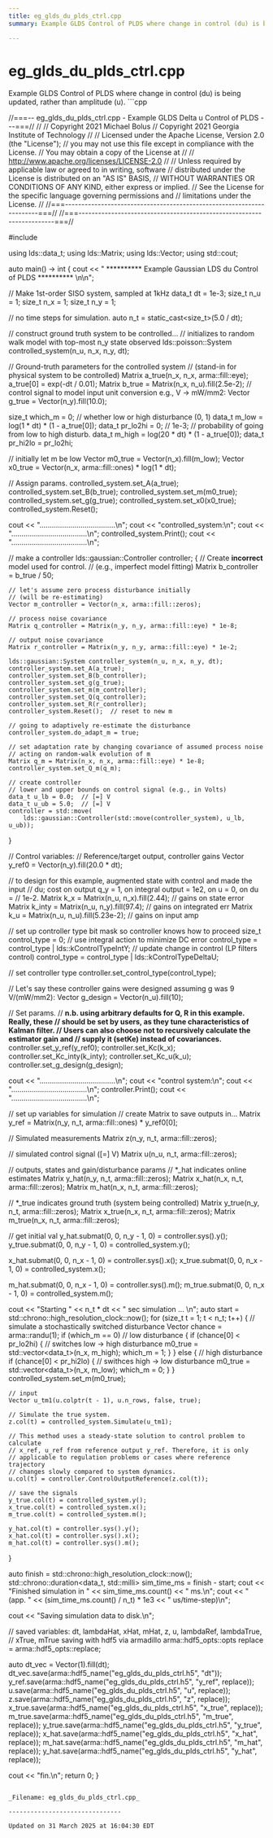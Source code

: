 ```yaml
---
title: eg_glds_du_plds_ctrl.cpp
summary: Example GLDS Control of PLDS where change in control (du) is being updated, rather than amplitude (u). 

---
```


# eg_glds_du_plds_ctrl.cpp



Example GLDS Control of PLDS where change in control (du) is being updated, rather than amplitude (u). ```cpp

//===-- eg_glds_du_plds_ctrl.cpp - Example GLDS Delta u Control of PLDS ---===//
//
// Copyright 2021 Michael Bolus
// Copyright 2021 Georgia Institute of Technology
//
// Licensed under the Apache License, Version 2.0 (the "License");
// you may not use this file except in compliance with the License.
// You may obtain a copy of the License at
//
//     http://www.apache.org/licenses/LICENSE-2.0
//
// Unless required by applicable law or agreed to in writing, software
// distributed under the License is distributed on an "AS IS" BASIS,
// WITHOUT WARRANTIES OR CONDITIONS OF ANY KIND, either express or implied.
// See the License for the specific language governing permissions and
// limitations under the License.
//
//===----------------------------------------------------------------------===//
//===----------------------------------------------------------------------===//

#include <ldsCtrlEst>

using lds::data_t;
using lds::Matrix;
using lds::Vector;
using std::cout;

auto main() -> int {
  cout << " ********** Example Gaussian LDS du Control of PLDS ********** \n\n";

  // Make 1st-order SISO system, sampled at 1kHz
  data_t dt = 1e-3;
  size_t n_u = 1;
  size_t n_x = 1;
  size_t n_y = 1;

  // no time steps for simulation.
  auto n_t = static_cast<size_t>(5.0 / dt);

  // construct ground truth system to be controlled...
  // initializes to random walk model with top-most n_y state observed
  lds::poisson::System controlled_system(n_u, n_x, n_y, dt);

  // Ground-truth parameters for the controlled system
  // (stand-in for physical system to be controlled)
  Matrix a_true(n_x, n_x, arma::fill::eye);
  a_true[0] = exp(-dt / 0.01);
  Matrix b_true = Matrix(n_x, n_u).fill(2.5e-2);
  // control signal to model input unit conversion e.g., V -> mW/mm2:
  Vector g_true = Vector(n_y).fill(10.0);

  size_t which_m = 0;  // whether low or high disturbance (0, 1)
  data_t m_low = log(1 * dt) * (1 - a_true[0]);
  data_t pr_lo2hi =
      0;  // 1e-3;  // probability of going from low to high disturb.
  data_t m_high = log(20 * dt) * (1 - a_true[0]);
  data_t pr_hi2lo = pr_lo2hi;

  // initially let m be low
  Vector m0_true = Vector(n_x).fill(m_low);
  Vector x0_true = Vector(n_x, arma::fill::ones) * log(1 * dt);

  // Assign params.
  controlled_system.set_A(a_true);
  controlled_system.set_B(b_true);
  controlled_system.set_m(m0_true);
  controlled_system.set_g(g_true);
  controlled_system.set_x0(x0_true);
  controlled_system.Reset();

  cout << ".....................................\n";
  cout << "controlled_system:\n";
  cout << ".....................................\n";
  controlled_system.Print();
  cout << ".....................................\n";

  // make a controller
  lds::gaussian::Controller controller;
  {
    // Create **incorrect** model used for control.
    // (e.g., imperfect model fitting)
    Matrix b_controller = b_true / 50;

    // let's assume zero process disturbance initially
    // (will be re-estimating)
    Vector m_controller = Vector(n_x, arma::fill::zeros);

    // process noise covariance
    Matrix q_controller = Matrix(n_y, n_y, arma::fill::eye) * 1e-8;

    // output noise covariance
    Matrix r_controller = Matrix(n_y, n_y, arma::fill::eye) * 1e-2;

    lds::gaussian::System controller_system(n_u, n_x, n_y, dt);
    controller_system.set_A(a_true);
    controller_system.set_B(b_controller);
    controller_system.set_g(g_true);
    controller_system.set_m(m_controller);
    controller_system.set_Q(q_controller);
    controller_system.set_R(r_controller);
    controller_system.Reset();  // reset to new m

    // going to adaptively re-estimate the disturbance
    controller_system.do_adapt_m = true;

    // set adaptation rate by changing covariance of assumed process noise
    // acting on random-walk evolution of m
    Matrix q_m = Matrix(n_x, n_x, arma::fill::eye) * 1e-8;
    controller_system.set_Q_m(q_m);

    // create controller
    // lower and upper bounds on control signal (e.g., in Volts)
    data_t u_lb = 0.0;  // [=] V
    data_t u_ub = 5.0;  // [=] V
    controller = std::move(
        lds::gaussian::Controller(std::move(controller_system), u_lb, u_ub));
  }

  // Control variables:
  // Reference/target output, controller gains
  Vector y_ref0 = Vector(n_y).fill(20.0 * dt);

  // to design for this example, augmented state with control and made the input
  // du; cost on output q_y = 1, on integral output = 1e2, on u = 0, on du =
  // 1e-2.
  Matrix k_x = Matrix(n_u, n_x).fill(2.44);     // gains on state error
  Matrix k_inty = Matrix(n_u, n_y).fill(97.4);  // gains on integrated err
  Matrix k_u = Matrix(n_u, n_u).fill(5.23e-2);  // gains on input amp

  // set up controller type bit mask so controller knows how to proceed
  size_t control_type = 0;
  // use integral action to minimize DC error
  control_type = control_type | lds::kControlTypeIntY;
  // update change in control (LP filters control)
  control_type = control_type | lds::kControlTypeDeltaU;

  // set controller type
  controller.set_control_type(control_type);

  // Let's say these controller gains were designed assuming g was 9 V/(mW/mm2):
  Vector g_design = Vector(n_u).fill(10);

  // Set params.
  // **n.b. using arbitrary defaults for Q, R in this example. Really, these
  // should be set by users, as they tune characteristics of Kalman filter.
  // Users can also choose not to recursively calculate the estimator gain and
  // supply it (setKe) instead of covariances.**
  controller.set_y_ref(y_ref0);
  controller.set_Kc(k_x);
  controller.set_Kc_inty(k_inty);
  controller.set_Kc_u(k_u);
  controller.set_g_design(g_design);

  cout << ".....................................\n";
  cout << "control system:\n";
  cout << ".....................................\n";
  controller.Print();
  cout << ".....................................\n";

  // set up variables for simulation
  // create Matrix to save outputs in...
  Matrix y_ref = Matrix(n_y, n_t, arma::fill::ones) * y_ref0[0];

  // Simulated measurements
  Matrix z(n_y, n_t, arma::fill::zeros);

  // simulated control signal ([=] V)
  Matrix u(n_u, n_t, arma::fill::zeros);

  // outputs, states and gain/disturbance params
  // *_hat indicates online estimates
  Matrix y_hat(n_y, n_t, arma::fill::zeros);
  Matrix x_hat(n_x, n_t, arma::fill::zeros);
  Matrix m_hat(n_x, n_t, arma::fill::zeros);

  // *_true indicates ground truth (system being controlled)
  Matrix y_true(n_y, n_t, arma::fill::zeros);
  Matrix x_true(n_x, n_t, arma::fill::zeros);
  Matrix m_true(n_x, n_t, arma::fill::zeros);

  // get initial val
  y_hat.submat(0, 0, n_y - 1, 0) = controller.sys().y();
  y_true.submat(0, 0, n_y - 1, 0) = controlled_system.y();

  x_hat.submat(0, 0, n_x - 1, 0) = controller.sys().x();
  x_true.submat(0, 0, n_x - 1, 0) = controlled_system.x();

  m_hat.submat(0, 0, n_x - 1, 0) = controller.sys().m();
  m_true.submat(0, 0, n_x - 1, 0) = controlled_system.m();

  cout << "Starting " << n_t * dt << " sec simulation ... \n";
  auto start = std::chrono::high_resolution_clock::now();
  for (size_t t = 1; t < n_t; t++) {
    // simulate a stochastically switched disturbance
    Vector chance = arma::randu<Vector>(1);
    if (which_m == 0)  // low disturbance
    {
      if (chance[0] < pr_lo2hi) {  // switches low -> high disturbance
        m0_true = std::vector<data_t>(n_x, m_high);
        which_m = 1;
      }
    } else {                       // high disturbance
      if (chance[0] < pr_hi2lo) {  // swithces high -> low disturbance
        m0_true = std::vector<data_t>(n_x, m_low);
        which_m = 0;
      }
    }
    controlled_system.set_m(m0_true);

    // input
    Vector u_tm1(u.colptr(t - 1), u.n_rows, false, true);

    // Simulate the true system.
    z.col(t) = controlled_system.Simulate(u_tm1);

    // This method uses a steady-state solution to control problem to calculate
    // x_ref, u_ref from reference output y_ref. Therefore, it is only
    // applicable to regulation problems or cases where reference trajectory
    // changes slowly compared to system dynamics.
    u.col(t) = controller.ControlOutputReference(z.col(t));

    // save the signals
    y_true.col(t) = controlled_system.y();
    x_true.col(t) = controlled_system.x();
    m_true.col(t) = controlled_system.m();

    y_hat.col(t) = controller.sys().y();
    x_hat.col(t) = controller.sys().x();
    m_hat.col(t) = controller.sys().m();
  }

  auto finish = std::chrono::high_resolution_clock::now();
  std::chrono::duration<data_t, std::milli> sim_time_ms = finish - start;
  cout << "Finished simulation in " << sim_time_ms.count() << " ms.\n";
  cout << "(app. " << (sim_time_ms.count() / n_t) * 1e3 << " us/time-step)\n";

  cout << "Saving simulation data to disk.\n";

  // saved variables: dt, lambdaHat, xHat, mHat, z, u, lambdaRef, lambdaTrue,
  // xTrue, mTrue saving with hdf5 via armadillo
  arma::hdf5_opts::opts replace = arma::hdf5_opts::replace;

  auto dt_vec = Vector(1).fill(dt);
  dt_vec.save(arma::hdf5_name("eg_glds_du_plds_ctrl.h5", "dt"));
  y_ref.save(arma::hdf5_name("eg_glds_du_plds_ctrl.h5", "y_ref", replace));
  u.save(arma::hdf5_name("eg_glds_du_plds_ctrl.h5", "u", replace));
  z.save(arma::hdf5_name("eg_glds_du_plds_ctrl.h5", "z", replace));
  x_true.save(arma::hdf5_name("eg_glds_du_plds_ctrl.h5", "x_true", replace));
  m_true.save(arma::hdf5_name("eg_glds_du_plds_ctrl.h5", "m_true", replace));
  y_true.save(arma::hdf5_name("eg_glds_du_plds_ctrl.h5", "y_true", replace));
  x_hat.save(arma::hdf5_name("eg_glds_du_plds_ctrl.h5", "x_hat", replace));
  m_hat.save(arma::hdf5_name("eg_glds_du_plds_ctrl.h5", "m_hat", replace));
  y_hat.save(arma::hdf5_name("eg_glds_du_plds_ctrl.h5", "y_hat", replace));

  cout << "fin.\n";
  return 0;
}
```

_Filename: eg_glds_du_plds_ctrl.cpp_

-------------------------------

Updated on 31 March 2025 at 16:04:30 EDT

